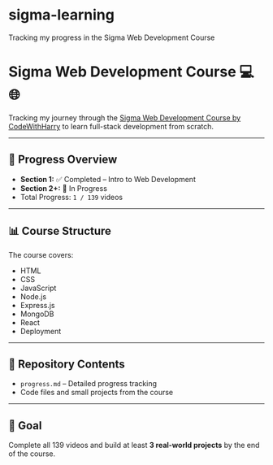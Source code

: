 # sigma-learning
Tracking my progress in the Sigma Web Development Course

# Sigma Web Development Course 💻🌐

Tracking my journey through the [Sigma Web Development Course by CodeWithHarry](https://www.codewithharry.com/videos/web-dev-1/) to learn full-stack development from scratch.

---

## 📅 Progress Overview
- **Section 1:** ✅ Completed – Intro to Web Development
- **Section 2+:** 🚀 In Progress
- Total Progress: `1 / 139` videos

---

## 📊 Course Structure
The course covers:
- HTML
- CSS
- JavaScript
- Node.js
- Express.js
- MongoDB
- React
- Deployment

---

## 📁 Repository Contents
- `progress.md` – Detailed progress tracking
- Code files and small projects from the course

---

## 🎯 Goal
Complete all 139 videos and build at least **3 real-world projects** by the end of the course.
